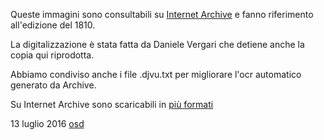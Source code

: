 Queste immagini sono consultabili su [Internet Archive](https://archive.org/details/Saggi_Agricolturaedizione_1810) e fanno riferimento all'edizione del 1810.

La digitalizzazione è stata fatta da Daniele Vergari che detiene anche la copia qui riprodotta.

Abbiamo condiviso anche i file .djvu.txt per migliorare l'ocr automatico generato da Archive.

Su Internet Archive sono scaricabili in [più formati](https://archive.org/download/Saggi_Agricolturaedizione_1810)


13 luglio 2016
[osd](http://osd.tools)
